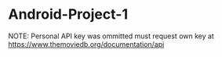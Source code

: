 # Android-Project-1

NOTE: Personal API key was ommitted must request own key at https://www.themoviedb.org/documentation/api
